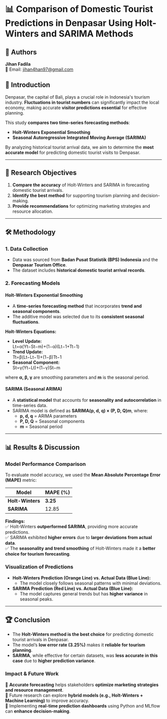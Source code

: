 # 📊 Comparison of Domestic Tourist Predictions in Denpasar Using Holt-Winters and SARIMA Methods  

## 👥 Authors  
**Jihan Fadila**  
📧 Email: jihan4han97@gmail.com

## 📌 Introduction  
Denpasar, the capital of Bali, plays a crucial role in Indonesia's tourism industry. **Fluctuations in tourist numbers** can significantly impact the local economy, making accurate **visitor predictions essential** for effective planning.  

This study **compares two time-series forecasting methods**:  
- **Holt-Winters Exponential Smoothing**  
- **Seasonal Autoregressive Integrated Moving Average (SARIMA)**  

By analyzing historical tourist arrival data, we aim to determine the **most accurate model** for predicting domestic tourist visits to Denpasar.  

---

## 🎯 Research Objectives  
1. **Compare the accuracy** of Holt-Winters and SARIMA in forecasting domestic tourist arrivals.  
2. **Identify the best method** for supporting tourism planning and decision-making.  
3. **Provide recommendations** for optimizing marketing strategies and resource allocation.  

---

## 🛠 Methodology  
### **1. Data Collection**  
- Data was sourced from **Badan Pusat Statistik (BPS) Indonesia** and the **Denpasar Tourism Office**.  
- The dataset includes **historical domestic tourist arrival records**.  

### **2. Forecasting Models**  
#### **Holt-Winters Exponential Smoothing**  
- A **time-series forecasting method** that incorporates **trend and seasonal components**.  
- The additive model was selected due to its **consistent seasonal fluctuations**.  

**Holt-Winters Equations:**  
- **Level Update:**  
  Lt=α(Yt​−St−m​)+(1−α)(Lt−1​+Tt−1​)
- **Trend Update:**  
  Tt=β(Lt​−Lt−1​)+(1−β)Tt−1
- **Seasonal Component:**  
  St=γ(Yt​−Lt​)+(1−γ)St−m​
  
where **α, β, γ** are smoothing parameters and **m** is the seasonal period.  

#### **SARIMA (Seasonal ARIMA)**  
- A **statistical model** that accounts for **seasonality and autocorrelation** in time-series data.
- SARIMA model is defined as **SARIMA(p, d, q) × (P, D, Q)m**, where:  
  - **p, d, q** = ARIMA parameters  
  - **P, D, Q** = Seasonal components  
  - **m** = Seasonal period  

---

## 📊 Results & Discussion  
### **Model Performance Comparison**  
To evaluate model accuracy, we used the **Mean Absolute Percentage Error (MAPE)** metric:

| Model  | MAPE (%) |
|--------|---------|
| **Holt-Winters** | **3.25** |
| **SARIMA** | 12.85 |

**Findings:**  
✅ Holt-Winters **outperformed SARIMA**, providing more accurate predictions.  
✅ SARIMA exhibited **higher errors** due to **larger deviations from actual data**.  
✅ The **seasonality and trend smoothing** of Holt-Winters made it a **better choice for tourism forecasting**.  

### **Visualization of Predictions**  
- **Holt-Winters Prediction (Orange Line) vs. Actual Data (Blue Line):**  
  - The model closely follows seasonal patterns with minimal deviations.  
- **SARIMA Prediction (Red Line) vs. Actual Data (Blue Line):**  
  - The model captures general trends but has **higher variance** in seasonal peaks.  

---

## 🏆 Conclusion  
- The **Holt-Winters method is the best choice** for predicting domestic tourist arrivals in Denpasar.  
- The model’s **low error rate (3.25%)** makes it **reliable for tourism planning**.  
- **SARIMA**, while effective for certain datasets, was **less accurate in this case** due to **higher prediction variance**.  

### **Impact & Future Work**  
🔹 **Accurate forecasting** helps stakeholders **optimize marketing strategies and resource management**.  
🔹 Future research can explore **hybrid models (e.g., Holt-Winters + Machine Learning)** to improve accuracy.  
🔹 Implementing **real-time prediction dashboards** using Python and MLflow can **enhance decision-making**.  
